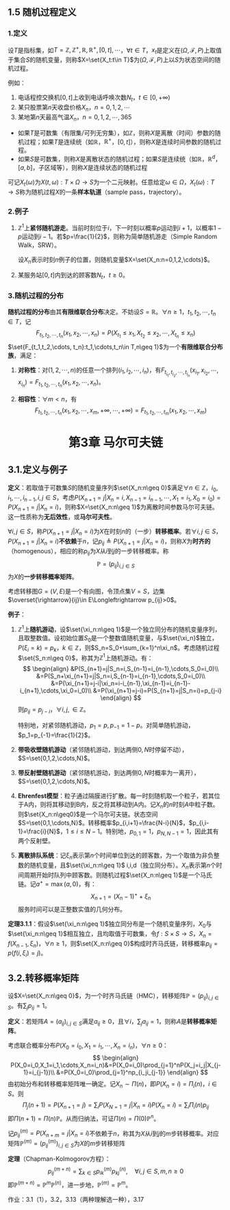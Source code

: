 ## 1.5 随机过程定义

### 1.定义

设$T$是指标集，如$T=\mathbb{Z},\mathbb{Z}^{+},\mathbb{R},\mathbb{R}^{+},[0,t],\cdots$，$\forall t\in T$，$x_t$是定义在$(\Omega,\mathcal{F},P)$上取值于集合$S$的随机变量，则称$X=\set{X_t:t\in T}$为$(\Omega,\mathcal{F},P)$上以$S$为状态空间的随机过程。

例如：

1. 电话程控交换机$[0,t]$上收到电话呼唤次数$N_t$，$t\in[0,+\infty)$
2. 某只股票第$n$天收盘价格$X_n$，$n=0,1,2,\cdots$
3. 某地第$n$天最高气温$X_n$，$n=0,1,2,\cdots,365$

* 如果$T$是可数集（有限集/可列无穷集），如$\mathbb{Z}$，则称$X$是离散（时间）参数的随机过程；如果$T$是连续统（如$\mathbb{R}$，$\mathbb{R}^{+}$，$[0,t]$），则称$X$是连续时间参数的随机过程。
* 如果$S$是可数集，则称$X$是离散状态的随机过程；如果$S$是连续统（如$\mathbb{R}$，$\mathbb{R}^{d}$，$[a,b]$，子区域等），则称$X$是连续状态的随机过程

可记$X_t(\omega)$为$X(t,\omega):T\times\Omega\rightarrow S$为一个二元映射。任意给定$\omega\in\Omega$，$X_t(\omega):T\rightarrow S$称为随机过程$X$的一条**样本轨道**（sample pass，trajectory）。

### 2.例子

1. $\mathbb{Z}^1$上**紧邻随机游走**。当前时刻位于$i$，下一时刻以概率$p$运动到$i+1$，以概率$1-p$运动到$i-1$。若$p=\frac{1}{2}$，则称为简单随机游走（Simple Random Walk，SRW）。

   设$X_n$表示时刻$n$例子的位置，则随机变量$X=\set{X_n:n=0,1,2,\cdots}$。

2. 某服务站$[0,t]$内到达的顾客数$N_t$，$t\geq 0$。

### 3.随机过程的分布

**随机过程的分布**由其**有限维联合分布**决定。不妨设$S=\mathbb{R}$。$\forall n\geq 1$，$t_1,t_2,\cdots, t_n\in T$，记
$$
F_{t_1,t_2,\cdots,t_n}(x_1,x_2,\cdots,x_n)=P(X_{t_1}\leq x_1,X_{t_2}\leq x_2,\cdots,X_{t_n}\leq x_n)
$$
$\set{F_{t_1,t_2,\cdots, t_n}:t_1,\cdots,t_n\in T,n\geq 1}$为一个**有限维联合分布族**，满足：

1. **对称性**：对$(1,2,\cdots,n)$的任意一个排列$(i_1,i_2,\cdots,i_n)$，有$F_{t_{i_1},t_{i_2},\cdots,t_{i_n}}(x_{i_1},x_{i_2},\cdots,x_{i_n})=F_{t_1,t_2,\cdots,t_n}(x_1,x_2,\cdots,x_n)$。

2. **相容性**：$\forall m<n$，有
   $$
   F_{t_1,t_2,\cdots,t_n}(x_1,x_2,\cdots,x_m,+\infty,\cdots,+\infty)=F_{t_1,t_2,\cdots,t_m}(x_1,x_2,\cdots,x_m)
   $$







# <center>第3章 马尔可夫链</center>

## 3.1.定义与例子

**定义**：若取值于可数集$S$的随机变量序列$\set{X_n:n\geq 0}$满足$\forall n\in \mathbb{Z}$，$i_0,i_1,\cdots,i_{n-1},i,j\in S$，考虑$P(X_{n+1}=j|X_n=i,X_{n-1}=i_{n-1},\cdots,X_1=i_1,X_0=i_0)=P(X_{n+1}=j|X_n=i)$，则称$X=\set{X_n:n\geq 1}$为离散时间参数马尔可夫链。这一性质称为**无后效性**，或**马尔可夫性**。

$\forall i,j\in S$，称$P(X_{n+1}=j|X_n=i)$为$X$在时刻$n$的（一步）**转移概率**。若$\forall i,j\in S$，$P(X_{n+1}=j|X_n=i)$**不依赖**于$n$，记$p_{ij}\triangleq P(X_{n+1}=j|X_n=i)$，则称$X$为**时齐的**（homogenous），相应的称$p_{ij}$为$X$从$i$到$j$的一步转移概率。称
$$
\mathbb{P}=(p_{ij})_{i,j\in S}
$$
为$X$的**一步转移概率矩阵**。

考虑转移图$G=(V,E)$是一个有向图，令顶点集$V=S$，边集$\overset{\rightarrow}{ij}\in E\Longleftrightarrow p_{ij}>0$。

**例子**：

1. $\mathbb{Z}^{1}$上**随机游动**，设$\set{\xi_n:n\geq 1}$是一个独立同分布的随机变量序列，且取整数值。设初始位置$S_0$是一个整数值随机变量，与$\set{\xi_n}$独立，$P(\xi_i=k)=p_k$，$k\in\mathbb{Z}$，则$S_n=S_0+\sum_{k=1}^n\xi_n$。考虑随机过程$\set{S_n:n\geq 0}$，称其为$\mathbb{Z}^{1}$上随机游动。有：
   $$
   \begin{align}
   &P(S_{n+1}=j|S_n=i,S_{n-1}=i_{n-1},\cdots,S_0=i_0)\\
   &=P(S_n+\xi_{n+1}=j|S_n=i,S_{n-1}=i_{n-1},\cdots,S_0=i_0)\\
   &=P(\xi_{n+1}=j-i|\xi_n=i-i_{n-1},\xi_{n-1}=i_{n-1}-i_{n+1},\cdots,\xi_0=i_0)\\
   &=P(\xi_{n+1}=j-i)=P(S_{n+1}=j|S_n=i)=p_{j-i}
   \end{align}
   $$
   则$p_{ij}=p_{j-i}$，$\forall i,j,\in\mathbb{Z}$。

   特别地，对紧邻随机游动，$p_1=p,p_{-1}=1-p$。对简单随机游动，$p_1=p_{-1}=\frac{1}{2}$。

2. **带吸收壁随机游动**（紧邻随机游动，到达两侧$0,N$时停留不动），$S=\set{0,1,2,\cdots,N}$。

3. **带反射壁随机游动**（紧邻随机游动，到达两侧$0,N$时概率为一离开），$S=\set{0,1,2,\cdots,N}$。

4. **Ehrenfest模型**：粒子通过隔膜进行扩散。每一时刻随机取一个粒子，若其位于A内，则将其移动到B内，反之将其移动到A内。记$X_n$的$n$时刻$A$中粒子数。则$\set{X_n:n\geq0}$是一个马尔可夫链。状态空间$S=\set{0,1,\cdots,N}$。转移概率$p_{i,i+1}=\frac{N-i}{N}$，$p_{i,i-1}=\frac{i}{N}$，$1\leq i\leq N-1$。特别地，$p_{0,1}=1$，$p_{N,N-1}=1$，因此其有两个反射壁。

5. **离散排队系统**：记$\xi_n$表示第$n$个时间单位到达的顾客数，为一个取值为非负整数的随机变量，且$\set{\xi_n:n\geq 1}$ i,i,d（独立同分布）。$X_n$表示第$n$个时间周期开始时队列中顾客数。则随机过程$\set{X_n:n\geq 1}$是一个马氏链。记$a^{+}=\max(a,0)$，有：
   $$
   X_{n+1}=(X_n-1)^{+}+\xi_{n}
   $$
   服务时间可以是正整数实值的几何分布。

**定理3.1.1**：假设$\set{\xi_n:n\geq 1}$独立同分布是一个随机变量序列，$X_0$与$\set{\xi_n:n\geq 1}$相互独立，且均取值于可数集，令$f:S\times S\rightarrow S$，$X_n=f(X_{n-1},\xi_n)$，$\forall n\geq 1$，则$\set{X_n:n\geq 0}$构成时齐马氏链，转移概率$p_{ij}=p(f(i,\xi_i)=j)$。

## 3.2.转移概率矩阵

设$X=\set{X_n:n\geq 0}$，为一个时齐马氏链（HMC），转移矩阵$\mathbb{P}=(p_{ij})_{i,j\in S}$。有$\sum_jp_{ij}=1$。

**定义**：若矩阵$A=(a_{ij})_{i,j\in S}$满足$a_{ij}\geq 0$，且$\forall i$，$\sum_j a_{ij}=1$，则称$A$是**转移概率矩阵**。

考虑联合概率分布$P(X_0=i_0,X_1=i_1,\cdots,X_n=i_n)$，$\forall n\geq 0$：
$$
\begin{align}
P(X_0=i_0,X_1=i_1,\cdots,X_n=i_n)&=P(X_0=i_0)\prod_{j=1}^nP(X_j=i_j|X_{j-1}=i_{j-1})\\
&=P(X_0=i_0)\prod_{j=1}^np_{i_ji_{j-1}}
\end{align}
$$
由初始分布和转移概率矩阵唯一确定。记$X_n\sim\Pi(n)$，即$P(X_n=i)=\Pi_i(n)$，$i\in S$。则
$$
\Pi_j(n+1)=P(X_{n+1}=j)=\sum_i P(X_{N=1}=j|X_n=i)P(X_n=i)=\sum_i\Pi_i(n)p_{ij}
$$
即$\Pi(n+1)=\Pi(n)\mathbb{P}$。从而归纳法，可证$\Pi(n)=\Pi(0)\mathbb{P}^n$。

记$p_{ij}^{(m)}=P(X_{n+m}=j|X_n=i)$不依赖于$n$，称其为$X$从$i$到$j$的$m$步转移概率。对应矩阵$\mathbb{P}^{(m)}=(p_{ij}^{(m)})_{i,j\in S}$为$X$的$m$步转移矩阵

**定理**（Chapman-Kolmogorov方程）：
$$
p_{ij}^{(m+n)}=\sum_{k\in S}p_{ik}^{(m)}p_{kj}^{(n)},\quad\forall i,j\in S,m,n\geq 0
$$
即$\mathbb{P}^{(m+n)}=\mathbb{P}^{m}\mathbb{P}^{(n)}$，进一步地，$\mathbb{P}^{(m)}=\mathbb{P}^m$。

作业：3.1（1），3.2，3.13（两种理解选一种），3.17
